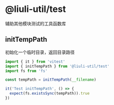 # @liuli-util/test

辅助其他模块测试的工具函数库

## initTempPath

初始化一个临时目录，返回目录路径

```ts
import { it } from 'vitest'
import { initTempPath } from '@liuli-util/test'
import fs from 'fs'

const tempPath = initTempPath(__filename)

it('Test initTempPath', () => {
  expect(fs.existsSync(tempPath)).true
})
```
